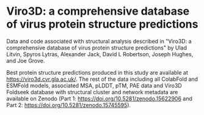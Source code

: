 # Viro3D: a comprehensive database of virus protein structure predictions

Data and code associated with structural analysis described in "Viro3D: a comprehensive database of virus protein structure predictions" by Ulad Litvin, Spyros Lytras, Alexander Jack, David L Robertson, Joseph Hughes, and Joe Grove.

Best protein structure predictions produced in this study are available at https://viro3d.cvr.gla.ac.uk/. The rest of the data including all ColabFold and ESMFold models, associated MSA, pLDDT, pTM, PAE data and Viro3D Foldseek database with structural cluster and network metadata are available on Zenodo (Part 1: https://doi.org/10.5281/zenodo.15622906 and Part 2: https://doi.org/10.5281/zenodo.15745595).

